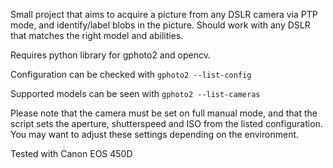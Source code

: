 Small project that aims to acquire a picture from any DSLR camera via PTP mode, and identify/label blobs in the picture.
Should work with any DSLR that matches the right model and abilities.

Requires python library for gphoto2 and opencv.

Configuration can be checked with `gphoto2 --list-config`

Supported models can be seen with `gphoto2 --list-cameras`

Please note that the camera must be set on full manual mode, and that the script sets the aperture, shutterspeed and ISO from the listed configuration. You may want to adjust these settings depending on the environment.

Tested with Canon EOS 450D 
